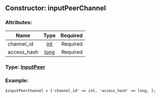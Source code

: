 ## Constructor: inputPeerChannel  

### Attributes:

| Name     |    Type       | Required |
|----------|:-------------:|---------:|
|channel\_id|[int](../types/int.md) | Required|
|access\_hash|[long](../types/long.md) | Required|


### Type: [InputPeer](../types/InputPeer.md)

### Example:


```
$inputPeerChannel = ['channel_id' => int, 'access_hash' => long, ];
```